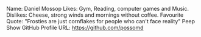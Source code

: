 Name: Daniel Mossop
Likes: Gym, Reading, computer games and Music.
Dislikes: Cheese, strong winds and mornings without coffee.
Favourite Quote: "Frosties are just cornflakes for people who can't face reality" Peep Show
GitHub Profile URL: https://github.com/possomd